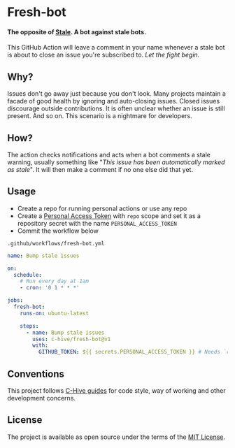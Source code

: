# Fresh-bot

#### The opposite of [Stale](https://github.com/apps/stale). A bot against stale bots.

This GitHub Action will leave a comment in your name whenever a stale bot is about to close an issue you're subscribed to. _Let the fight begin._

## Why?

Issues don't go away just because you don't look. Many projects maintain a facade of good health by ignoring and auto-closing issues. Closed issues discourage outside contributions. It is often unclear whether an issue is still present. And so on. This scenario is a nightmare for developers.

## How?

The action checks notifications and acts when a bot comments a stale warning, usually something like "*This issue has been automatically marked as stale*". It will then make a comment if no one else did that yet.

## Usage

- Create a repo for running personal actions or use any repo
- Create a [Personal Access Token](https://github.com/settings/tokens) with `repo` scope and set it as a repository secret with the name `PERSONAL_ACCESS_TOKEN`
- Commit the workflow below

`.github/workflows/fresh-bot.yml`
```yml
name: Bump stale issues

on:
  schedule:
    # Run every day at 1am
    - cron: '0 1 * * *'

jobs:
  fresh-bot:
    runs-on: ubuntu-latest

    steps:
      - name: Bump stale issues
        uses: c-hive/fresh-bot@v1
        with:
          GITHUB_TOKEN: ${{ secrets.PERSONAL_ACCESS_TOKEN }} # Needs `repo` scope
```

## Conventions

This project follows [C-Hive guides](https://github.com/c-hive/guides) for code style, way of working and other development concerns.

## License

The project is available as open source under the terms of the [MIT License](http://opensource.org/licenses/MIT).
